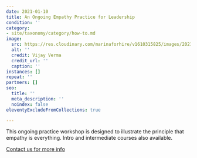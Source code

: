 ```yaml
---
date: 2021-01-10
title: An Ongoing Empathy Practice for Leadership
condition: ''
category:
- site/taxonomy/category/how-to.md
image:
  src: https://res.cloudinary.com/marinaforhire/v1610315825/images/2021/01/Allura_-_Celebrations_rbiulo.png
  alt: ''
  credit: Vijay Verma
  credit_url: ''
  caption: ''
instances: []
repeat: ''
partners: []
seo:
  title: ''
  meta_description: ''
  noindex: false
eleventyExcludeFromCollections: true

---
```

This ongoing practice workshop is designed to illustrate the principle that empathy is everything. Intro and intermediate courses also available.

[Contact us for more info]()
